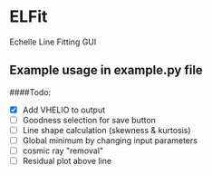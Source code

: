 # ELFit
Echelle Line Fitting GUI

## Example usage in example.py file

####Todo:
- [x] Add VHELIO to output
- [ ] Goodness selection for save button
- [ ] Line shape calculation (skewness & kurtosis)
- [ ] Global minimum by changing input parameters
- [ ] cosmic ray "removal"
- [ ] Residual plot above line

